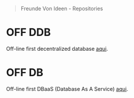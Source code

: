 > Freunde Von Ideen - Repositories

# OFF DDB

Off-line first decentralized database [aqui](https://github.com/salespaulo/fvi_off_ddb).

# OFF DB

Off-line first DBaaS (Database As A Service) [aqui](https://github.com/salespaulo/fvi_off_db).
